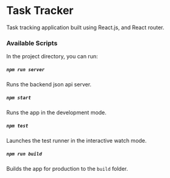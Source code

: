 # Task Tracker

Task tracking application built using React.js, and React router.

### Available Scripts

In the project directory, you can run:

##### `npm run server`

Runs the backend json api server.

##### `npm start`

Runs the app in the development mode.

##### `npm test`

Launches the test runner in the interactive watch mode.

##### `npm run build`

Builds the app for production to the `build` folder.
